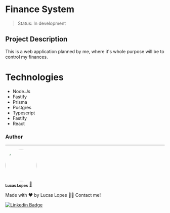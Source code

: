 <h1>Finance System</h1>

> Status: In development

## Project Description

<p>This is a web application planned by me, where it's whole purpose will be to control my finances.</p> 

<h1>Technologies</h1>
<ul>
  <li>Node.Js</li>
  <li>Fastify</li>
  <li>Prisma</li>
  <li>Postgres</li>
  <li>Typescript</li>
  <li>Fastify</li>
  <li>React</li>
</ul>

### Author
---

<a href="https:/lucaslopesdev.com.br">
 <img style="border-radius: 50%;" src="https://github.com/lucaslopesdevv.png" width="100px;" alt=""/>
 <br />
 <sub><b>Lucas Lopes</b></sub></a> <a href="https:/lucaslopesdev.com.br title="Meu site">🚀</a>


Made with ❤️ by Lucas Lopes 👋🏽 Contact me!

[![Linkedin Badge](https://img.shields.io/badge/-Lucas-blue?style=flat-square&logo=Linkedin&logoColor=white&link=https://www.linkedin.com/in/lucaslopesdevv/)](https://www.linkedin.com/in/lucaslopesdevv/) 
